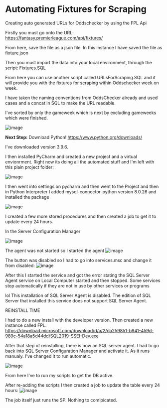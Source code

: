 # Automating Fixtures for Scraping
Creating auto generated URLs for Oddschecker by using the FPL Api

Firstly you must go onto the URL:
https://fantasy.premierleague.com/api/fixtures/

From here, save the file as a json file. In this instance I have saved the file as fixture.json

Then you must import the data into your local environment, through the script: Fixtures.SQL

From here you can use another script called URLsForScraping.SQL and it will provide you with the fixtures for scraping within Oddschecker week on week.

I have taken the naming conventions from OddsChecker already and used cases and a concat in SQL to make the URL readable.

I've sorted by only the gameweek which is next by excluding gameweeks which were finished.

![image](https://user-images.githubusercontent.com/8496923/131267076-c275d338-1d13-48c1-9f20-d00aaf351905.png)

**Next Step:**
Download Python!
https://www.python.org/downloads/

I've downloaded version 3.9.6.

I then installed PyCharm and created a new project and a virtual envionrment. Right now its doing all the automated stuff and I'm left with this plain project folder:

![image](https://user-images.githubusercontent.com/8496923/131267387-7a541298-380e-40d7-a1d4-b3f51a3d8c6a.png)

I then went into settings on pycharm and then went to the Project and then in Python Interpreter I added mysql-connector-python version 8.0.26 and installed the package

![image](https://user-images.githubusercontent.com/8496923/131267613-8a7ef23c-2ee0-441b-87c4-68ec90025b53.png)

I created a few more stored procedures and then created a job to get it to update every 24 hours.

In the Server Configuration Manager

![image](https://user-images.githubusercontent.com/8496923/131337758-873fc0e3-1824-4afd-9717-78c1a8cebf12.png)

The agent was not started so I started the agent
![image](https://user-images.githubusercontent.com/8496923/131337834-bc9ddd26-bf16-4403-b1ff-d72e49976cfd.png)

The button was disabled so I had to go into services.msc and change it from disabled:
![image](https://user-images.githubusercontent.com/8496923/131338150-d0718ce1-4472-46d0-9367-cf4e4e103e6b.png)

After this I started the service and got the error stating the SQL Server Agent service on Local Computer started and then stopped. Some services stop automatically if they are not in use by other services or programs

lol
This installation of SQL Server Agent is disabled. The edition of SQL Server that installed this service does not support SQL Server Agent.

REINSTALL TIME

I had to do a new install with the developer version. Then created a new instance called FPL.
https://download.microsoft.com/download/d/a/2/da259851-b941-459d-989c-54a18a5d44dd/SQL2019-SSEI-Dev.exe

After that step of reinstalling, there is now an SQL server agent. I had to go back into SQL Server Configuration Manager and activate it. As it runs manualy. I've changed it to run automatic.

![image](https://user-images.githubusercontent.com/8496923/131348069-d38cf4b8-263e-4176-8fed-c03393d0a8a3.png)

From here I've to run my scripts to get the DB active.

After re-adding the scripts I then created a job to update the table every 24 hours:
![image](https://user-images.githubusercontent.com/8496923/131349748-d3d69241-e14c-4d65-b9b8-57fa2cbf96c0.png)

The job itself just runs the SP. Nothing to comlpicated.
